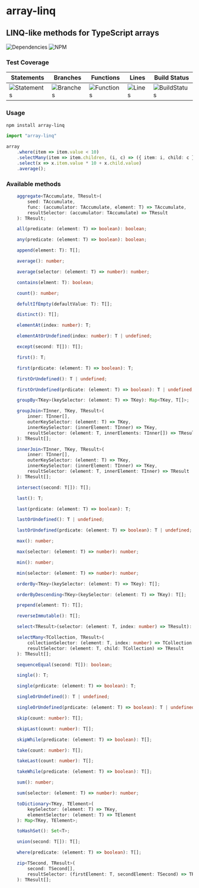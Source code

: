 # array-linq

## LINQ-like methods for TypeScript arrays

![Dependencies](https://img.shields.io/badge/dependencies-0-blue) ![NPM](https://img.shields.io/npm/l/array-linq?color=blue)

### Test Coverage ###

| Statements                                    | Branches                                  | Functions                                   | Lines                               | Build Status                                    |
| --------------------------------------------- | ----------------------------------------- | ------------------------------------------- | ----------------------------------- | ----------------------------------------------- |
| ![Statements](https://img.shields.io/badge/statements-100%25-brightgreen.svg?style=flat) | ![Branches](https://img.shields.io/badge/branches-100%25-brightgreen.svg?style=flat) | ![Functions](https://img.shields.io/badge/functions-100%25-brightgreen.svg?style=flat) | ![Lines](https://img.shields.io/badge/lines-100%25-brightgreen.svg?style=flat) | ![BuildStatus](https://img.shields.io/badge/Build-Passing-brightgreen.svg "Building Status") |

### Usage ###

```sh
npm install array-linq
```

```ts
import "array-linq"
```

```ts
array
    .where(item => item.value < 10)
    .selectMany(item => item.children, (i, c) => ({ item: i, child: c }))
    .select(x => x.item.value * 10 + x.child.value)
    .average();
```

### Available methods ###

```ts
    aggregate<TAccumulate, TResult>(
        seed: TAccumulate,
        func: (accumulator: TAccumulate, element: T) => TAccumulate,
        resultSelector: (accumulator: TAccumulate) => TResult
    ): TResult;
```
```ts
    all(predicate: (element: T) => boolean): boolean;
```
```ts
    any(predicate: (element: T) => boolean): boolean;
```
```ts
    append(element: T): T[];
```
```ts
    average(): number;
```
```ts
    average(selector: (element: T) => number): number;
```
```ts
    contains(elment: T): boolean;
```
```ts
    count(): number;
```
```ts
    defultIfEmpty(defaultValue: T): T[];
```
```ts
    distinct(): T[];
```
```ts
    elementAt(index: number): T;
```
```ts
    elementAtOrUndefined(index: number): T | undefined;
```
```ts
    except(second: T[]): T[];
```
```ts
    first(): T;
```
```ts
    first(prdicate: (element: T) => boolean): T;
```
```ts
    firstOrUndefined(): T | undefined;
```
```ts
    firstOrUndefined(prdicate: (element: T) => boolean): T | undefined;
```
```ts
    groupBy<TKey>(keySelector: (element: T) => TKey): Map<TKey, T[]>;
```
```ts
    groupJoin<TInner, TKey, TResult>(
        inner: TInner[],
        outerKeySelector: (element: T) => TKey,
        innerKeySelector: (innerElement: TInner) => TKey,
        resultSelector: (element: T, innerElements: TInner[]) => TResult
    ): TResult[];
```
```ts
    innerJoin<TInner, TKey, TResult>(
        inner: TInner[],
        outerKeySelector: (element: T) => TKey,
        innerKeySelector: (innerElement: TInner) => TKey,
        resultSelector: (element: T, innerElement: TInner) => TResult
    ): TResult[];
```
```ts
    intersect(second: T[]): T[];
```
```ts
    last(): T;
```
```ts
    last(prdicate: (element: T) => boolean): T;
```
```ts
    lastOrUndefined(): T | undefined;
```
```ts
    lastOrUndefined(prdicate: (element: T) => boolean): T | undefined;
```
```ts
    max(): number;
```
```ts
    max(selector: (element: T) => number): number;
```
```ts
    min(): number;
```
```ts
    min(selector: (element: T) => number): number;
```
```ts
    orderBy<TKey>(keySelector: (element: T) => TKey): T[];
```
```ts
    orderByDescending<TKey>(keySelector: (element: T) => TKey): T[];
```
```ts
    prepend(element: T): T[];
```
```ts
    reverseImmutable(): T[];
```
```ts
    select<TResult>(selector: (element: T, index: number) => TResult): TResult[];
```
```ts
    selectMany<TCollection, TResult>(
        collectionSelector: (element: T, index: number) => TCollection[],
        resultSelector: (element: T, child: TCollection) => TResult
    ): TResult[];
```
```ts
    sequenceEqual(second: T[]): boolean;
```
```ts
    single(): T;
```
```ts
    single(prdicate: (element: T) => boolean): T;
```
```ts
    singleOrUndefined(): T | undefined;
```
```ts
    singleOrUndefined(prdicate: (element: T) => boolean): T | undefined;
```
```ts
    skip(count: number): T[];
```
```ts
    skipLast(count: number): T[];
```
```ts
    skipWhile(predicate: (element: T) => boolean): T[];
```
```ts
    take(count: number): T[];
```
```ts
    takeLast(count: number): T[];
```
```ts
    takeWhile(predicate: (element: T) => boolean): T[];
```
```ts
    sum(): number;
```
```ts
    sum(selector: (element: T) => number): number;
```
```ts
    toDictionary<TKey, TElement>(
        keySelector: (element: T) => TKey,
        elementSelector: (element: T) => TElement
    ): Map<TKey, TElement>;
```
```ts
    toHashSet(): Set<T>;
```
```ts
    union(second: T[]): T[];
```
```ts
    where(predicate: (element: T) => boolean): T[];
```
```ts
    zip<TSecond, TResult>(
        second: TSecond[],
        resultSelector: (firstElement: T, secondElement: TSecond) => TResult
    ): TResult[];
```
